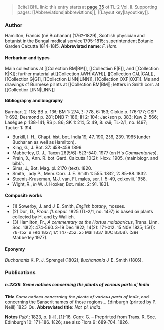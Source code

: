 > [!cite] BHL link: this entry starts at [page 35](https://www.biodiversitylibrary.org/page/33068277) of TL-2 Vol. II.
> Supporting pages: [[Abbreviations|abbreviations]], [[Layout key|layout key]].

### Author

Hamilton, Francis (né Buchanan) (1762-1829), Scottish physician and botanist in the Bengal medical service 1795-1815; superintendent Botanic Garden Calcutta 1814-1815. 
**Abbreviated name**: *F. Ham.*

#### Herbarium and types

Main collections at [[Collection BM|BM]], [[Collection E|E]], and [[Collection K|K]]; further material at [[Collection AWH|AWH]], [[Collection CAL|CAL]], [[Collection G|G]], [[Collection LINN|LINN]], [[Collection OXF|OXF]]. Ms and drawings of Burmese plants at [[Collection BM|BM]]; letters in Smith corr. at [[Collection LINN|LINN]].

#### Bibliography and biography

Barnhart 2: 118; BB p. 136; BM 1: 274, 2: 778, 6: 153; Clokie p. 176-177; CSP 1: 692; Desmond p. 281; DNB 7: 186; IH 2: 104; Jackson p. 383; Kew 2: 566; Lasègue p. 138-141; RS p. 86; SK 1: 214, 5: 49, 8: xvii; TL-2/1, no. 1497; Tucker 1: 314.
- Burkill, I. H., Chapt. hist. bot. India 19, 47, 190, 236, 239. 1965 (under Buchanan as well as Hamilton).
- King, G., J. Bot. 37: 458-459 1899.
- Mabberley, D. J., Taxon 26(5/6): 523-540. 1977 (on H's *Commentaries*).
- Prain, D., Ann. R. bot. Gard. Calcutta 10(2): i-lxxv. 1905. (main biogr. and bibl.).
- Sims, J., Bot. Mag. pl. 2170 (text). 1820.
- Smith, Lady P., Mem. Corr. J. E. Smith 1: 555. 1832, 2: 85-88. 1832.
- Steenis-Kruseman, M.J. van, Fl. males, ser. I. 5: 49, cclxxviii. 1958.
- Wight, R., *in* W. J. Hooker, Bot. misc. 2: 91. 1831.

#### Composite works

- (1) Sowerby, J. and J. E. Smith, *English botany*, mosses.
- (2) Don, D., *Prodr. fl. nepal.* 1825 (TL-2/1, no. 1497) is based on plants collected by H. and by Wallich.
- (3) Hamilton, Fr., *A commentary on the Hortus malabaricus*, Trans. Linn. Soc. 13(2): 474-560. 3-19 Dec 1822; 14(2): 171-312. 15 N0V 1825; 15(1): 78-152. 9 Feb 1827; 17: 147-252. 25 Mai 1837 (IDC 8308). (See Mabberley 1977).

#### Eponymy

*Buchanania* K. P. J. Sprengel (1802); *Buchanania* J. E. Smith (1806).

### Publications

##### n.2339. Some notices concerning the plants of various parts of India

**Title**
*Some notices concerning the plants of various parts of India*, and concerning the Sanscrit names of those regions... Edinburgh (printed by P. Neill) 1823. Qu.
**Abbreviated title**: *Not. pl. India*.

**Notes**
*Publ*.: 1823, p. \[i-ii\], \[1\]-16. *Copy*: G. – Preprinted from Trans. R. Soc. Edinburgh 10: 171-186. 1826; see also Flora 9: 689-704. 1826.

